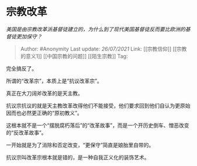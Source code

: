 # 宗教改革
*美国是由宗教改革派基督徒建立的，为什么到了现代美国基督徒反而要比欧洲的基督徒更加保守？*

> Author: #Anonymity
> Last update: *26/07/2021*
> Link: [[宗教信仰]] [[宗教的意义1]] [[中国宗教的问题]] [[陌生宗教]]
> Tag:

完全搞反了。

所谓的“改革宗”，本质上是“抗议改革宗”。

真正在大刀阔斧改革的是天主教。

抗议宗抗议的就是天主教改革改得他们不能接受，他们要求回到他们自认为更原始因而也必然更正确的“原初教义”。

这根本就不是一个“摆脱腐朽落后”的“改革故事”，而是一个开历史倒车、憎恶改变的“反改革故事”。

一开始就是为了消除和否定改变，“更保守”简直是娘胎里自带的。

抗议宗叫改革宗根本就是错的，是一种自我正义化的装饰艺术。
